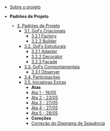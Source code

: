 <!-- docs/_sidebar.md -->

- [Sobre o projeto](/)

- **Padrões de Projeto**
  - [3. Padrões de Projeto](./PadroesDeProjeto/3.PadroesDeProjeto.md)
    - [3.1. GoFs Criacionais](./PadroesDeProjeto/1.Criacionais/3.1.GoFsCriacionais.md)
      - [3.2.1 Factory](./PadroesDeProjeto/1.Criacionais/3.1.1.Factory.md)
      - [3.2.2 Builder](./PadroesDeProjeto/1.Criacionais/3.1.2.Builder.md)
    - [3.2. GoFs Estruturais](./PadroesDeProjeto/2.Estruturais/3.2.GoFsEstruturais.md)
        - [3.2.1 Adapter](./PadroesDeProjeto/2.Estruturais/3.2.1Adapter.md)
        - [3.2.2 Decorator](./PadroesDeProjeto/2.Estruturais/3.2.2Decorator.md)
        - [3.2.3 Facade](./PadroesDeProjeto/2.Estruturais/3.2.3Facade.md)
    - [3.3. GoFs Comportamentais](./PadroesDeProjeto/3.Comportamentais/3.3.GoFsComportamentais.md)
        - [3.3.1 Observer](./PadroesDeProjeto/3.Comportamentais/3.3.1Observer.md)
    - [3.4. Participações](./PadroesDeProjeto/4.Participacoes/3.4.ParticipacoesPadroes.md)
    - [3.5. Iniciativas Extras](./PadroesDeProjeto/5.Extra/3.5.IniciativasExtras.md)
      - **Atas**
      - [Ata 1 - 19/05](./PadroesDeProjeto/5.Extra/Atas/ata1.md)
      - [Ata 2 - 23/05](./PadroesDeProjeto/5.Extra/Atas/ata2.md)
      - [Ata 3 - 27/05](./PadroesDeProjeto/5.Extra/Atas/ata3.md)
      - [Ata 4 - 27/05](./PadroesDeProjeto/5.Extra/Atas/ata4.md) 
      - [Ata 5 - 28/05](./PadroesDeProjeto/5.Extra/Atas/ata5.md)    
      - **Coreções**
      - [Correção do Diagrama de Sequência](./PadroesDeProjeto/5.Extra/Correcoes/estatico.md)

